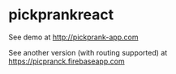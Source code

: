 # pickprankreact
  
  See demo at http://pickprank-app.com
  
  See another version (with routing supported) at https://picpranck.firebaseapp.com
